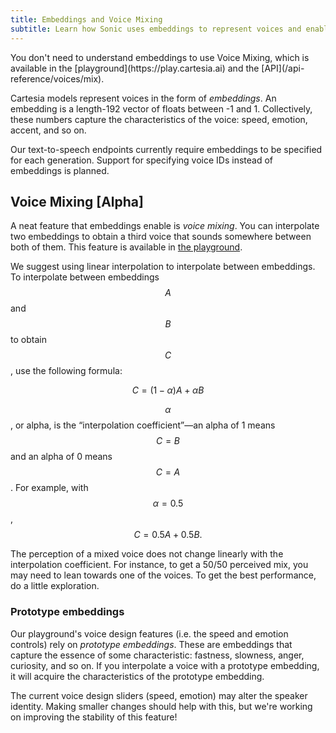 ```yaml
---
title: Embeddings and Voice Mixing
subtitle: Learn how Sonic uses embeddings to represent voices and enable voice mixing.
---
```


<Note>
You don't need to understand embeddings to use Voice Mixing, which is available in the [playground](https://play.cartesia.ai) and the [API](/api-reference/voices/mix).
</Note>

Cartesia models represent voices in the form of _embeddings_. An embedding is a length-192 vector of floats between -1 and 1. Collectively, these numbers capture the characteristics of the voice: speed, emotion, accent, and so on.

Our text-to-speech endpoints currently require embeddings to be specified for each generation. Support for specifying voice IDs instead of embeddings is planned.

## Voice Mixing [Alpha]

A neat feature that embeddings enable is _voice mixing_. You can interpolate two embeddings to obtain a third voice that sounds somewhere between both of them. This feature is available in [the playground](https://play.cartesia.ai).

We suggest using linear interpolation to interpolate between embeddings. To interpolate between embeddings $$A$$ and $$B$$ to obtain $$C$$, use the following formula:

$$C = (1-\alpha )A + \alpha B$$

$$\alpha$$, or alpha, is the “interpolation coefficient”—an alpha of 1 means $$C = B$$ and an alpha of 0 means $$C = A$$. For example, with $$\alpha=0.5$$, $$C=0.5A+0.5B.$$

<Note>
The perception of a mixed voice does not change linearly with the interpolation coefficient. For instance, to get a 50/50 perceived mix, you may need to lean towards one of the voices. To get the best performance, do a little exploration.
</Note>

### Prototype embeddings

Our playground's voice design features (i.e. the speed and emotion controls) rely on _prototype embeddings_. These are embeddings that capture the essence of some characteristic: fastness, slowness, anger, curiosity, and so on. If you interpolate a voice with a prototype embedding, it will acquire the characteristics of the prototype embedding.

<Note>
The current voice design sliders (speed, emotion) may alter the speaker identity. Making smaller changes should help with this, but we're working on improving the stability of this feature!
</Note>
